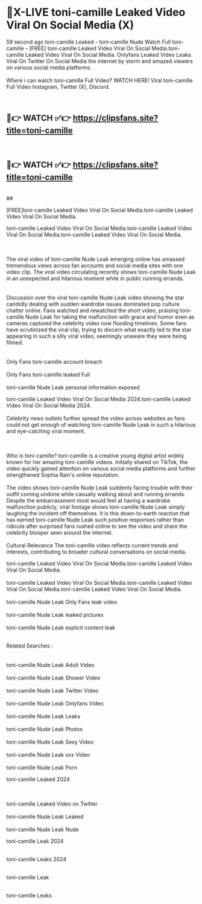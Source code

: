 # 🔴X-LIVE toni-camille Leaked Video Viral On Social Media (X)<br>


59 second ago toni-camille Leaked  - toni-camille Nude  Watch Full toni-camille - [FREE] toni-camille Leaked Video Viral On Social Media.toni-camille Leaked Video Viral On Social Media.   Onlyfans Leaked Video Leaks Viral On Twitter On Social Media the internet by storm and amazed viewers on various social media platforms. <br><br>
Where i can watch toni-camille Full Video? WATCH HERE! Viral toni-camille Full Video Instagram, Twitter (X), Discord. <br>


 <br>

##  🔴👉 WATCH ✅👉  <a href="https://clipsfans.site?title=toni-camille&ref=git">https://clipsfans.site?title=toni-camille</a> <br>
  <br>

##  🔴👉 WATCH ✅👉  <a href="https://clipsfans.site?title=toni-camille&ref=git">https://clipsfans.site?title=toni-camille</a> <br>
  <br>
  ##



[FREE]toni-camille Leaked Video Viral On Social Media.toni-camille Leaked Video Viral On Social Media. <br>

toni-camille Leaked Video Viral On Social Media.toni-camille Leaked Video Viral On Social Media.toni-camille Leaked Video Viral On Social Media. <br>


  <br>

  <br>
The viral video of toni-camille Nude Leak emerging online has amassed tremendous views across fan accounts and social media sites with one video clip. The viral video circulating recently shows toni-camille Nude Leak in an unexpected and hilarious moment while in public running errands.<br>
<br>


<br>
Discussion over the viral toni-camille Nude Leak video showing the star candidly dealing with sudden wardrobe issues dominated pop culture chatter online. Fans watched and rewatched the short video, praising toni-camille Nude Leak for taking the malfunction with grace and humor even as cameras captured the celebrity video now flooding timelines. Some fans have scrutinized the viral clip, trying to discern what exactly led to the star appearing in such a silly viral video, seemingly unaware they were being filmed.<br>
<br>
<br> 
Only Fans toni-camille account breach<br>
<br>
Only Fans toni-camille leaked Full <br>
<br>
toni-camille Nude Leak personal information exposed<br>

toni-camille Leaked Video Viral On Social Media 2024.toni-camille Leaked Video Viral On Social Media 2024. <br>
<br>
Celebrity news outlets further spread the video across websites as fans could not get enough of watching toni-camille Nude Leak in such a hilarious and eye-catching viral moment.<br>
<br>

<br>
Who is toni-camille? toni-camille is a creative young digital artist widely known for her amazing toni-camille videos. Initially shared on TikTok, the video quickly gained attention on various social media platforms and further strengthened Sophia Rain's online reputation.<br>
<br>
The video shows toni-camille Nude Leak suddenly facing trouble with their outfit coming undone while casually walking about and running errands. Despite the embarrassment most would feel at having a wardrobe malfunction publicly, viral footage shows toni-camille Nude Leak simply laughing the incident off themselves. It is this down-to-earth reaction that has earned toni-camille Nude Leak such positive responses rather than ridicule after surprised fans rushed online to see the video and share the celebrity blooper seen around the internet.<br>
<br>
Cultural Relevance The toni-camille video reflects current trends and interests, contributing to broader cultural conversations on social media.<br>

toni-camille Leaked Video Viral On Social Media.toni-camille Leaked Video Viral On Social Media.<br>
<br>
toni-camille Leaked Video Viral On Social Media.toni-camille Leaked Video Viral On Social Media.toni-camille Leaked Video Viral On Social Media.<br>
<br>
toni-camille Nude Leak Only Fans leak video<br>
<br>
toni-camille Nude Leak leaked pictures<br>
<br>
toni-camille Nude Leak explicit content leak<br>


<br>
Related Searches :<br>
<br>

<br>
toni-camille Nude Leak Adult Video<br>
<br>
toni-camille Nude Leak Shower Video<br>
<br>
toni-camille Nude Leak Twitter Video<br>
<br>
toni-camille Nude Leak Onlyfans Video<br>
<br>
toni-camille Nude Leak Leaks<br>
<br>
toni-camille Nude Leak Photos<br>

<br>
toni-camille Nude Leak Sexy Video<br>
<br>
toni-camille Nude Leak xxx Video<br>
<br>
toni-camille Nude Leak Porn<br>

toni-camille  Leaked 2024 <br> <br>
<br>

toni-camille Leaked Video on Twitter <br>
<br>
toni-camille Nude Leak Leaked<br>
<br>
toni-camille Nude Leak Nude<br>


toni-camille  Leak 2024 <br> <br>



toni-camille  Leaks 2024 <br> <br>



 
toni-camille  Leak<br> <br>



toni-camille  Leaks<br> <br>





</p>




 



</p>











